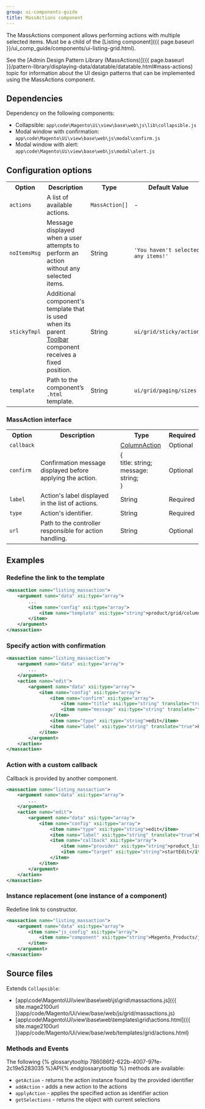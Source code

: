 ```yaml
---
group: ui-components-guide
title: MassActions component
---
```


The MassActions component allows performing actions with multiple selected items. Must be a child of the [Listing component]({{ page.baseurl }}/ui_comp_guide/components/ui-listing-grid.html).

See the [Admin Design Pattern Library (MassActions)]({{ page.baseurl }}/pattern-library/displaying-data/datatable/datatable.html#mass-actions) topic for information about the UI design patterns that can be implemented using the MassActions component.

## Dependencies

Dependency on the following components:

* Collapsible: `app\code\Magento\Ui\view\base\web\js\lib\collapsible.js`
* Modal window with confirmation: `app\code\Magento\Ui\view\base\web\js\modal\confirm.js`
* Modal window with alert: `app\code\Magento\Ui\view\base\web\js\modal\alert.js`

## Configuration options

<table>
  <tr>
    <th>Option</th>
    <th>Description</th>
    <th>Type</th>
    <th>Default Value</th>
  </tr>
  <tr>
    <td><code>actions</code></td>
    <td>A list of available actions.</td>
    <td><code>MassAction[]</code></td>
    <td>-</td>
  </tr>
  <tr>
    <td><code>noItemsMsg</code></td>
    <td>Message displayed when a user attempts to perform an action without any selected items.</td>
    <td>String</td>
    <td><code>'You haven't selected any items!'</code></td>
  </tr>
  <tr>
    <td><code>stickyTmpl</code></td>
    <td>Additional component's template that is used when its parent <a href="{{ page.baseurl }}/ui_comp_guide/components/ui-toolbar.html">Toolbar</a> component receives a fixed position.</td>
    <td>String</td>
    <td><code>ui/grid/sticky/actions</code></td>
  </tr>
  <tr>
    <td><code>template</code></td>
    <td>Path to the component’s <code>.html</code> template.</td>
    <td>String</td>
    <td><code>ui/grid/paging/sizes</code></td>
  </tr>
</table>

### MassAction interface

<table>
  <tr>
    <th>Option</th>
    <th>Description</th>
    <th>Type</th>
    <th>Required</th>
  </tr>
  <tr>
    <td><code>callback</code></td>
    <td />
    <td><a href="{{ page.baseurl }}/ui_comp_guide/components/ui-column.html#column_action">ColumnAction</a></td>
    <td>Optional</td>
  </tr>
  <tr>
    <td><code>confirm</code></td>
    <td>Confirmation message displayed before applying the action.</td>
    <td>{<br />title: string;<br />message: string;<br />}</td>
    <td>Optional</td>
  </tr>
  <tr>
    <td><code>label</code></td>
    <td>Action's label displayed in the list of actions.</td>
    <td>String</td>
    <td>Required</td>
  </tr>
  <tr>
    <td><code>type</code></td>
    <td>Action's identifier.</td>
    <td>String</td>
    <td>Required</td>
  </tr>
  <tr>
    <td><code>url</code></td>
    <td>Path to the controller responsible for action handling.</td>
    <td>String</td>
    <td>Optional</td>
  </tr>
</table>

## Examples

### Redefine the link to the template

```xml
<massaction name="listing_massaction">
    <argument name="data" xsi:type="array">
        ...
        <item name="config" xsi:type="array">
            <item name="template" xsi:type="string">product/grid/columns/massactions</item>
        </item>
    </argument>
</massaction>
```

### Specify action with confirmation

```xml
<massaction name="listing_massaction">
    <argument name="data" xsi:type="array">
        ...
    </argument>
    <action name="edit">
        <argument name="data" xsi:type="array">
            <item name="config" xsi:type="array">
                <item name="confirm" xsi:type="array">
                    <item name="title" xsi:type="string" translate="true">Edit items</item>
                    <item name="message" xsi:type="string" translate="true">Are you sure you want to edit selected items?</item>
                </item>
                <item name="type" xsi:type="string">edit</item>
                <item name="label" xsi:type="string" translate="true">Edit</item>
            </item>
        </argument>
    </action>
</massaction>
```

### Action with a custom callback

Callback is provided by another component.

```xml
<massaction name="listing_massaction">
    <argument name="data" xsi:type="array">
        ...
    </argument>
    <action name="edit">
        <argument name="data" xsi:type="array">
            <item name="config" xsi:type="array">
                <item name="type" xsi:type="string">edit</item>
                <item name="label" xsi:type="string" translate="true">Edit</item>
                <item name="callback" xsi:type="array">
                    <item name="provider" xsi:type="string">product_listing.inline_editing</item>
                    <item name="target" xsi:type="string">startEdit</item>
                </item>
            </item>
        </argument>
    </action>
</massaction>
```

### Instance replacement (one instance of a component)

Redefine link to constructor.

```xml
<massaction name="listing_massaction">
    <argument name="data" xsi:type="array">
        <item name="js_config" xsi:type="array">
            <item name="component" xsi:type="string">Magento_Products/js/grid/massactions</item>
        </item>
    </argument>
</massaction>
```

## Source files

Extends `Collapsible`:
- [app\code\Magento\Ui\view\base\web\js\grid\massactions.js]({{ site.mage2100url }}app/code/Magento/Ui/view/base/web/js/grid/massactions.js)
- [app\code\Magento\Ui\view\base\web\templates\grid\actions.html]({{ site.mage2100url }}app/code/Magento/Ui/view/base/web/templates/grid/actions.html)

### Methods and Events

The following {% glossarytooltip 786086f2-622b-4007-97fe-2c19e5283035 %}API{% endglossarytooltip %} methods are available:

* <code>getAction</code> - returns the action instance found by the provided identifier
* <code>addAction</code> - adds a new action to the actions
* <code>applyAction</code> - applies the specified action as identifier action
* <code>getSelections</code> - returns the object with current selections

